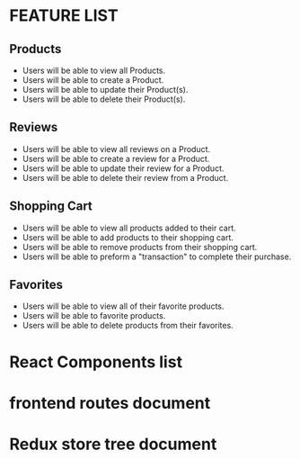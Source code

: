 # FEATURE LIST

## Products
- Users will be able to view all Products.
- Users will be able to create a Product.
- Users will be able to update their Product(s).
- Users will be able to delete their Product(s).

## Reviews
- Users will be able to view all reviews on a Product.
- Users will be able to create a review for a Product.
- Users will be able to update their review for a Product.
- Users will be able to delete their review from a Product.

## Shopping Cart
- Users will be able to view all products added to their cart.
- Users will be able to add products to their shopping cart.
- Users will be able to remove products from their shopping cart.
- Users will be able to preform a "transaction" to complete their purchase.

## Favorites
- Users will be able to view all of their favorite products.
- Users will be able to favorite products.
- Users will be able to delete products from their favorites.

# React Components list

# frontend routes document

# Redux store tree document